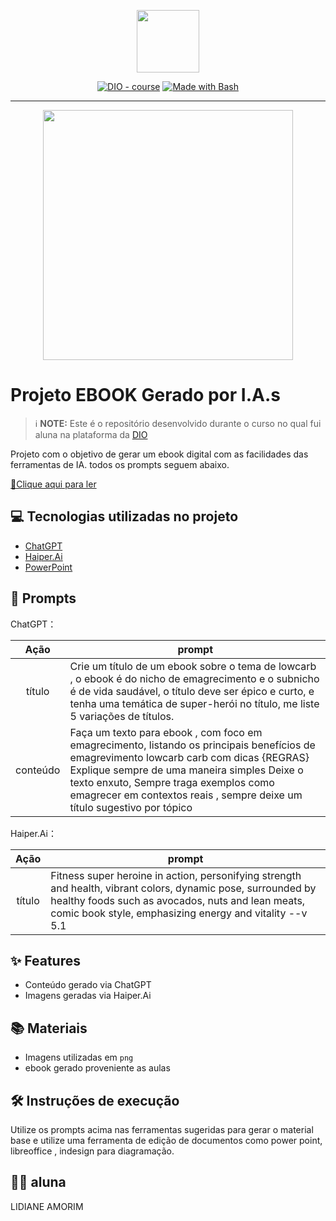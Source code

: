 <p align="center">
    <img width="100" src=".github/assets/banner.png">
</p>


<p align="center">
<a href="https://dio.me/"><img src="https://img.shields.io/badge/DIO-Course-28DA77?logo=youtube" alt="DIO - course"></a>
<a href="https://www.gnu.org/software/bash/" title="Go to Bash homepage"><img src="https://img.shields.io/badge/Prompt-Project-blue?logo=gnu-bash&amp;logoColor=white" alt="Made with Bash"></a></p>

-------


<p align="center">
<img 
    src="./assets/cover.png"
    width="400"  
/>
</p>

# Projeto EBOOK Gerado por I.A.s


 > ℹ️ **NOTE:** Este é o repositório desenvolvido durante o curso no qual fui aluna na plataforma da [DIO](https://dio.me)

Projeto com o objetivo de gerar um ebook digital com as facilidades das ferramentas de IA. todos os prompts
seguem abaixo.

<a href="https://1drv.ms/p/s!ApCCY6zDwgXmgmZUg4t59d-aNCXR?e=QsRa4X" title="View PDF now"> 📕Clique aqui para ler</a>

## 💻 Tecnologias utilizadas no projeto

- [ChatGPT](https://chat.openai.com/) 
- [Haiper.Ai](https://haiper.ai/)
- [PowerPoint](https://www.microsoft.com/en/microsoft-365/powerpoint)

## 🧠 Prompts


ChatGPT：

|   Ação   | prompt                                                                                                                                                                                                                                                                         |
| :------: | ------------------------------------------------------------------------------------------------------------------------------------------------------------------------------------------------------------------------------------------------------------------------------ |
|  título  | Crie um título de um ebook sobre o tema de lowcarb , o ebook é do nicho de emagrecimento e o subnicho é de vida saudável, o título deve ser épico e curto, e tenha uma temática de super-herói no título, me liste 5 variações de títulos.                                               |
| conteúdo | Faça um texto para ebook , com foco em emagrecimento, listando os principais benefícios de emagrevimento lowcarb carb com dicas {REGRAS} Explique sempre de uma maneira simples Deixe o texto enxuto, Sempre traga exemplos como emagrecer em contextos reais , sempre deixe um título sugestivo por tópico |


Haiper.Ai：

|  Ação  | prompt                                                                                 |
| :----: | -------------------------------------------------------------------------------------- |
| título | Fitness super heroine in action, personifying strength and health, vibrant colors, dynamic pose, surrounded by healthy foods such as avocados, nuts and lean meats, comic book style, emphasizing energy and vitality --v 5.1 |

## ✨ Features

- Conteúdo gerado via ChatGPT
- Imagens geradas via Haiper.Ai

## 📚 Materiais

- Imagens utilizadas em `png`
- ebook gerado proveniente as aulas

## 🛠️ Instruções de execução

Utilize os prompts acima nas ferramentas sugeridas para gerar o material base e utilize uma ferramenta de edição de documentos como power point, libreoffice , indesign para diagramação.

## 👨‍💻 aluna
LIDIANE AMORIM

